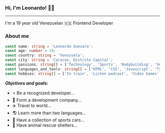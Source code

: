 ### Hi, I'm Leonardo! 🙋‍♂️
___

I'm a 19 year old Venezuelan  🇻🇪  Frontend Developer  

### About me
```typescript
const name: string = 'Leonardo Guevara';
const age: number = 19;
const country: string = 'Venezuela';
const city: string = 'Caracas, Distrito Capital';
const passions: string[] = ['Technology', 'Sports', 'Bodybuilding', 'Velocity'];
const languages_and_tools: string[] = ['HTML', 'CSS', 'Javascript', 'Typescript', 'React', 'Node.js', 'GIT', 'Scrum'];
const hobbies: string[] = ['To train', 'Listen podcast', 'Video Games', 'To meditate', 'Comedy'];
```
***Objetives and goals:***

- ⭐️ Be a recognized developer...
- 👏 Form a development company...
- ✈️ Travel to world...
- 🌎 Learn more than two languages...
- 🚗 Have a collection of sports cars...
- 🦮 Have animal rescue shelters...


